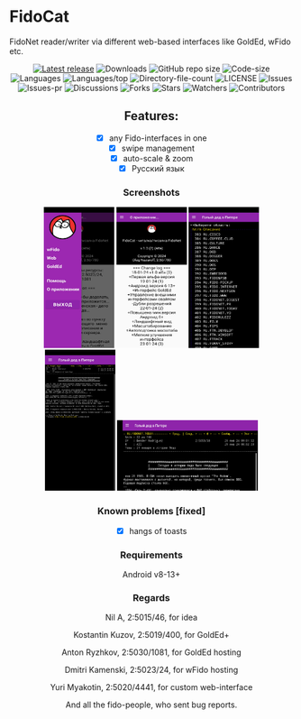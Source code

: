 # FidoCat
FidoNet reader/writer via different web-based interfaces like GoldEd, wFido etc.

<div align="center">

[![Latest release](https://img.shields.io/github/v/release/reverrs/fidocat?include_prereleases&label=latest%20release&style=for-the-badge)](https://github.com/reverrs/fidocat/releases/latest)
![Downloads](https://img.shields.io/github/downloads/reverrs/fidocat/total?style=for-the-badge)
![GitHub repo size](https://img.shields.io/github/repo-size/reverrs/fidocat?style=for-the-badge)
![Code-size](https://shields.io/github/languages/code-size/reverrs/fidocat?style=for-the-badge)
![Languages](https://shields.io/github/languages/count/reverrs/fidocat?style=for-the-badge)
![Languages/top](https://shields.io/github/languages/top/reverrs/fidocat?style=for-the-badge)
![Directory-file-count](https://shields.io/github/directory-file-count/reverrs/fidocat?style=for-the-badge)
![LICENSE](https://img.shields.io/github/license/reverrs/fidocat?color=blue&style=for-the-badge)
![Issues](https://shields.io/github/issues/reverrs/fidocat?style=for-the-badge)
![Issues-pr](https://shields.io/github/issues-pr/reverrs/fidocat?style=for-the-badge)
![Discussions](https://shields.io/github/discussions/reverrs/fidocat?style=for-the-badge)
![Forks](https://shields.io/github/forks/reverrs/fidocat?style=for-the-badge)
![Stars](https://shields.io/github/stars/reverrs/fidocat?style=for-the-badge)
![Watchers](https://shields.io/github/watchers/reverrs/fidocat?style=for-the-badge)
![Contributors](https://shields.io/github/contributors/reverrs/fidocat?style=for-the-badge)

## Features:

- [x] any Fido-interfaces in one
- [x] swipe management
- [x] auto-scale & zoom
- [x] Русский язык

### Screenshots
<div align="center">

<img width="125" height="250" src="./docs/Screenshot_2024-01-23-11-46-00-313_coldcat.wf.jpg" alt="Screenshot_01" title="Screenshot_01">

<img width="125" height="250" src="./docs/Screenshot_2024-01-23-11-46-27-403_coldcat.wf.jpg" alt="Screenshot_02" title="Screenshot_02">

<img width="125" height="250" src="./docs/Screenshot_2024-01-23-11-47-17-727_coldcat.wf.jpg" alt="Screenshot_03" title="Screenshot_03">

<img width="125" height="250" src="./docs/Screenshot_2024-01-23-11-48-29-909_coldcat.wf.jpg" alt="Screenshot_04" title="Screenshot_04">

<img width="250" height="125" src="./docs/Screenshot_2024-01-23-11-48-44-513_coldcat.wf.jpg" alt="Screenshot_05" title="Screenshot_05">

### Known problems [fixed]
- [x] hangs of toasts

### Requirements
Android v8-13+

### Regards
Nil A, 2:5015/46, for idea

Kostantin Kuzov, 2:5019/400, for GoldEd+

Anton Ryzhkov, 2:5030/1081, for GoldEd hosting

Dmitri Kamenski, 2:5023/24, for wFido hosting

Yuri Myakotin, 2:5020/4441, for custom web-interface

And all the fido-people, who sent bug reports.

